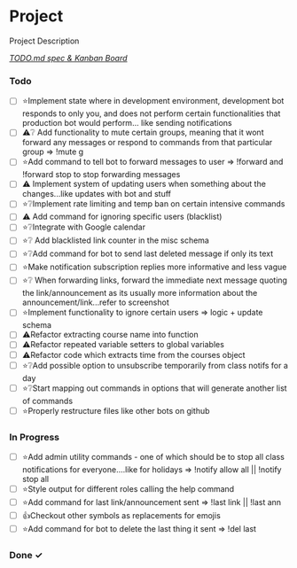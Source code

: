 # Project

Project Description

<em>[TODO.md spec & Kanban Board](https://bit.ly/3fCwKfM)</em>

### Todo

- [ ] ⭐Implement state where in development environment, development bot responds to only you, and does not perform certain functionalities that production bot would perform... like sending notifications  
- [ ] ⚠️❔ Add functionality to mute certain groups, meaning that it wont forward any messages or respond to commands from that particular group => !mute g  
- [ ] ⭐Add command to tell bot to forward messages to user => !forward and !forward stop to stop forwarding messages  
- [ ] ⚠️ Implement system of updating users when something about the changes...like updates with bot and stuff  
- [ ] ⭐❔Implement rate limiting and temp ban on certain intensive commands  
- [ ] ⚠️ Add command for ignoring specific users (blacklist)  
- [ ] ⭐❔Integrate with Google calendar  
- [ ] ⭐❔ Add blacklisted link counter in the misc schema  
- [ ] ⭐❔Add command for bot to send last deleted message if only its text  
- [ ] ⭐Make notification subscription replies more informative and less vague  
- [ ] ⭐❔ When forwarding links, forward the immediate next message quoting the link/announcement as its usually more information about the announcement/link...refer to screenshot  
- [ ] ⭐Implement functionality to ignore certain users => logic + update schema  
- [ ] ⚠️Refactor extracting course name into function  
- [ ] ⚠️Refactor repeated variable setters to global variables  
- [ ] ⚠️Refactor code which extracts time from the courses object  
- [ ] ⭐❔Add possible option to unsubscribe temporarily from class notifs for a day  
- [ ] ⭐❔Start mapping out commands in options that will generate another list of commands  
- [ ] ⭐Properly restructure files like other bots on github  

### In Progress

- [ ] ⭐Add admin utility commands - one of which should be to stop all class notifications for everyone....like for holidays => !notify allow all || !notify stop all  
- [ ] ⭐Style output for different roles calling the help command  
- [ ] ⭐Add command for last link/announcement sent => !last link || !last ann  
- [ ] 👍Checkout other symbols as replacements for emojis  
- [ ] ⭐Add command for bot to delete the last thing it sent => !del last  

### Done ✓



